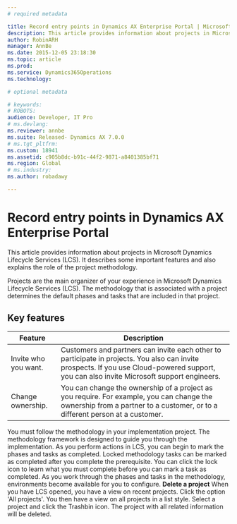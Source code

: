 ```yaml
---
# required metadata

title: Record entry points in Dynamics AX Enterprise Portal | Microsoft Docs
description: This article provides information about projects in Microsoft Dynamics Lifecycle Services (LCS). It describes some important features and also explains the role of the project methodology.
author: RobinARH
manager: AnnBe
ms.date: 2015-12-05 23:18:30
ms.topic: article
ms.prod: 
ms.service: Dynamics365Operations
ms.technology: 

# optional metadata

# keywords: 
# ROBOTS: 
audience: Developer, IT Pro
# ms.devlang: 
ms.reviewer: annbe
ms.suite: Released- Dynamics AX 7.0.0
# ms.tgt_pltfrm: 
ms.custom: 18941
ms.assetid: c905b8dc-b91c-44f2-9871-a8401385bf71
ms.region: Global
# ms.industry: 
ms.author: robadawy

---
```


# Record entry points in Dynamics AX Enterprise Portal

This article provides information about projects in Microsoft Dynamics Lifecycle Services (LCS). It describes some important features and also explains the role of the project methodology.

Projects are the main organizer of your experience in Microsoft Dynamics Lifecycle Services (LCS). The methodology that is associated with a project determines the default phases and tasks that are included in that project.

## Key features
| Feature              | Description                                                                                                                                                                                |
|----------------------|--------------------------------------------------------------------------------------------------------------------------------------------------------------------------------------------|
| Invite who you want. | Customers and partners can invite each other to participate in projects. You also can invite prospects. If you use Cloud-powered support, you can also invite Microsoft support engineers. |
| Change ownership.    | You can change the ownership of a project as you require. For example, you can change the ownership from a partner to a customer, or to a different person at a customer.                  |

You must follow the methodology in your implementation project. The methodology framework is designed to guide you through the implementation. As you perform actions in LCS, you can begin to mark the phases and tasks as completed. Locked methodology tasks can be marked as completed after you complete the prerequisite. You can click the lock icon to learn what you must complete before you can mark a task as completed. As you work through the phases and tasks in the methodology, environments become available for you to configure. **Delete a project** When you have LCS opened, you have a view on recent projects. Click the option 'All projects'. You then have a view on all projects in a list style. Select a project and click the Trashbin icon. The project with all related information will be deleted.


